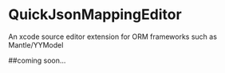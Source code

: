 # QuickJsonMappingEditor
An xcode source editor extension for ORM frameworks such as Mantle/YYModel

##coming soon...
